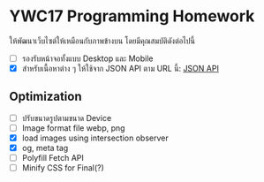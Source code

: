 # YWC17 Programming Homework

ให้พัฒนาเว็บไซต์ให้เหมือนกับภาพข้างบน โดยมีคุณสมบัติดังต่อไปนี้
- [ ] รองรับหน้าจอทั้งแบบ Desktop และ Mobile
- [x] สำหรับเนื้อหาต่าง ๆ ให้ใช้จาก JSON API ตาม URL นี้: [JSON API](https://panjs.com/ywc.json)

## Optimization
- [ ] ปรับขนาดรูปตามขนาด Device
- [ ] Image format file webp, png
- [x] load images using intersection observer 
- [x] og, meta tag
- [ ] Polyfill Fetch API
- [ ] Minify CSS for Final(?)
